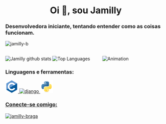 <h1 align="center">Oi 👋, sou Jamilly</h1>
  <h3>Desenvolvedora iniciante, tentando entender como as coisas funcionam.</h3>
 <span>
  <img src="https://komarev.com/ghpvc/?username=jamilly-b&label=Profile%20views&color=0e75b6&style=flat" alt="jamilly-b" />
</span>

##

![Jamilly github stats](https://github-readme-stats.vercel.app/api?username=jamilly-b&show_icons=true&count_private=true&hide_border=true&title_color=ff91a4&icon_color=ff91a4&text_color=c9d1d9&bg_color=0d1117)
![Top Languages](https://github-readme-stats.vercel.app/api/top-langs/?username=jamilly-b&layout=compact&hide_border=true&title_color=ff91a4&text_color=ff91a4&bg_color=0d1117)
<img align="right" alt= "Animation" width = 200 src="https://pa1.aminoapps.com/6547/6ff6730ac7ae0ceaac2c00664f0016d794af4859_00.gif">


<div align="left">
  
<h3 align="justify">Linguagens e ferramentas:</h3>
<p align="justify"> <a href="https://www.cprogramming.com/" target="_blank" rel="noreferrer"> <img src="https://raw.githubusercontent.com/devicons/devicon/master/icons/c/c-original.svg" alt="c" width="40" height="40"> </a> <a href="https://www.djangoproject.com/" target="_blank" rel="noreferrer"> <img src="https://cdn.worldvectorlogo.com/logos/django.svg" alt="django" width="40" height="40"> </a> <a href="https://www.python.org" target="_blank" rel="noreferrer"><img src="https://raw.githubusercontent.com/devicons/devicon/master/icons/python/python-original.svg" alt="python" width="40" height="40"> </um> </p>

<h3 align="left">Conecte-se comigo:</h3>
<p align="left">
<a href="https://linkedin.com/in/jamilly-braga/" target="_blank"><img align="center" src="https://raw.githubusercontent.com/rahuldkjain/github-profile-readme-generator/master/src/images/icons/Social/linked-in-alt.svg" target="_blank" alt="jamilly-braga" height="30" width="40"></a>
</p>
  
</div>


